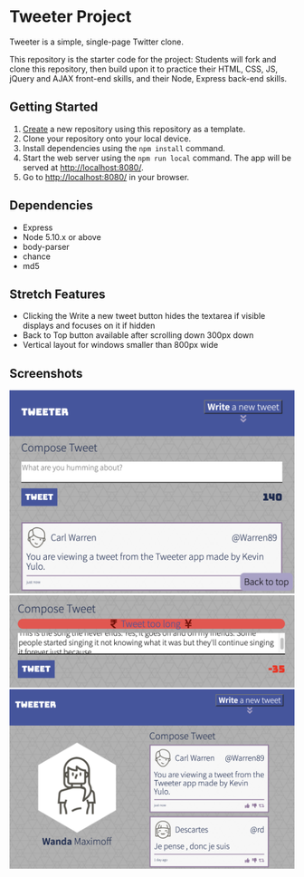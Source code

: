 # Tweeter Project

Tweeter is a simple, single-page Twitter clone.

This repository is the starter code for the project: Students will fork and clone this repository, then build upon it to practice their HTML, CSS, JS, jQuery and AJAX front-end skills, and their Node, Express back-end skills.

## Getting Started

1. [Create](https://docs.github.com/en/repositories/creating-and-managing-repositories/creating-a-repository-from-a-template) a new repository using this repository as a template.
2. Clone your repository onto your local device.
3. Install dependencies using the `npm install` command.
3. Start the web server using the `npm run local` command. The app will be served at <http://localhost:8080/>.
4. Go to <http://localhost:8080/> in your browser.

## Dependencies

- Express
- Node 5.10.x or above
- body-parser
- chance
- md5

## Stretch Features

- Clicking the Write a new tweet button hides the textarea if visible
displays and focuses on it if hidden
- Back to Top button available after scrolling down 300px down
- Vertical layout for windows smaller than 800px wide

## Screenshots

!["Screenshot of Back to top Feature"](https://github.com/Sudoyulo/KevinsTweeter/blob/master/docs/BackToTop.png)
!["Screenshot of Error Handling"](https://github.com/Sudoyulo/KevinsTweeter/blob/master/docs/TooLong.png)
!["Screenshot of a wide view"](https://github.com/Sudoyulo/KevinsTweeter/blob/master/docs/WideView.png)